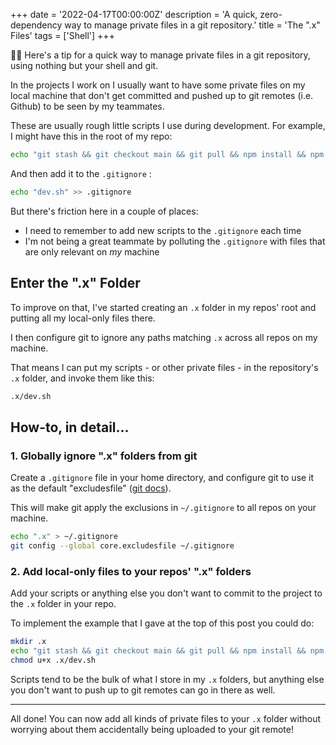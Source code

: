 +++
date = '2022-04-17T00:00:00Z'
description = 'A quick, zero-dependency way to manage private files in a git repository.'
title = 'The ".x" Files'
tags = ['Shell']
+++

<div class="callout">
  💁‍♂️ Here's a tip for a quick way to manage private files in a git repository, using nothing but your shell and git.
</div>

In the projects I work on I usually want to have some private files on my local machine that don't get committed and pushed up to git remotes (i.e. Github) to be seen by my teammates.

These are usually rough little scripts I use during development. For example, I might have this in the root of my repo:

```bash
echo "git stash && git checkout main && git pull && npm install && npm dev" > dev.sh
```

And then add it to the `.gitignore` :

```bash
echo "dev.sh" >> .gitignore
```

But there's friction here in a couple of places:

- I need to remember to add new scripts to the `.gitignore` each time
- I'm not being a great teammate by polluting the  `.gitignore` with files that are only relevant on _my_ machine


## Enter the ".x" Folder

To improve on that, I've started creating an `.x` folder in my repos' root and putting all my local-only files there.

I then configure git to ignore any paths matching `.x`  across all repos on my machine.

That means I can put my scripts - or other private files - in the repository's `.x` folder, and invoke them like this:

```bash
.x/dev.sh
```


## How-to, in detail...

### 1. Globally ignore ".x" folders from git

Create a `.gitignore` file in your home directory, and configure git to use it as the default "excludesfile" ([git docs](https://git-scm.com/docs/gitignore#_configuration)).

This will make git apply the exclusions in  `~/.gitignore` to all repos on your machine.

```bash
echo ".x" > ~/.gitignore
git config --global core.excludesfile ~/.gitignore
```

### 2. Add local-only files to your repos' ".x" folders

Add your scripts or anything else you don't want to commit to the project to the `.x` folder in your repo.

To implement the example that I gave at the top of this post you could do:

```bash
mkdir .x
echo "git stash && git checkout main && git pull && npm install && npm dev" > .x/dev.sh
chmod u+x .x/dev.sh
```

Scripts tend to be the bulk of what I store in my `.x` folders, but anything else you don't want to push up to git remotes can go in there as well.

---

All done! You can now add all kinds of private files to your `.x` folder without worrying about them accidentally being uploaded to your git remote!
